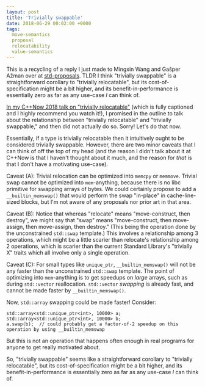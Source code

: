 ```yaml
---
layout: post
title: 'Trivially swappable'
date: 2018-06-29 00:02:00 +0000
tags:
  move-semantics
  proposal
  relocatability
  value-semantics
---
```


This is a recycling of a reply I just made to Mingxin Wang and Gašper Ažman over at
[std-proposals](https://groups.google.com/a/isocpp.org/d/msg/std-proposals/HGCHVSRwSMk/5w1zNETwBgAJ).
TLDR I think "trivially swappable" is a straightforward corollary to "trivially relocatable",
but its cost-of-specification might be a bit higher, and its benefit-in-performance is
essentially zero as far as any use-case *I* can think of.

[In my C++Now 2018 talk on "trivially relocatable"](https://www.youtube.com/watch?v=MWBfmmg8-Yo)
(which is fully captioned and I highly recommend you watch it!), I promised in the outline to
talk about the relationship between "trivially relocatable" and "trivially swappable," and then
did not actually do so. Sorry! Let's do that now.

Essentially, if a type is trivially relocatable then it intuitively ought to be considered
trivially swappable.  However, there are two minor caveats that I can think of off the top
of my head (and the reason I didn't talk about it at C++Now is that I haven't thought about
it much, and the reason for *that* is that I don't have a motivating use-case).

Caveat (A): Trivial relocation can be optimized into `memcpy` or `memmove`.
Trivial swap cannot be optimized into `mem`-anything, because there is no libc primitive for
swapping arrays of bytes. We could certainly propose to add a `__builtin_memswap()` that would
perform the swap "in-place" in cache-line-sized blocks, but I'm not aware of any proposals
nor prior art in that area.

Caveat (B): Notice that whereas "relocate" means "move-construct, then destroy", we might say
that "swap" means "move-construct, then move-assign, then move-assign, then destroy." (This
being the operation done by the unconstrained `std::swap` template.)  This involves a
relationship among 3 operations, which might be a little scarier than relocate's relationship
among 2 operations, which is scarier than the current Standard Library's "trivially X" traits
which all involve only a single operation.

Caveat (C): For small types like `unique_ptr`, `__builtin_memswap()` will not be any faster
than the unconstrained `std::swap` template. The point of optimizing into `mem`-anything is
to get speedups on _large_ arrays, such as during `std::vector` reallocation.
`std::vector` _swapping_ is already fast, and cannot be made faster by `__builtin_memswap()`.

Now, `std::array` swapping could be made faster! Consider:

    std::array<std::unique_ptr<int>, 10000> a;
    std::array<std::unique_ptr<int>, 10000> b;
    a.swap(b);  // could probably get a factor-of-2 speedup on this operation by using __builtin_memswap

But this is not an operation that happens often enough in real programs for anyone to get
really motivated about.

So, "trivially swappable" seems like a straightforward corollary to "trivially relocatable",
but its cost-of-specification might be a bit higher, and its benefit-in-performance is
essentially zero as far as any use-case *I* can think of.
